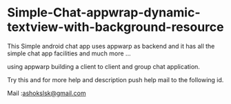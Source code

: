 Simple-Chat-appwrap-dynamic-textview-with-background-resource
=============================================================

This Simple android chat app uses appwarp as backend and it has all the simple chat app facilities and much more ...


using appwarp building a client to client and group chat application.

Try this and for more help and description push help mail to the following id.

Mail :ashokslsk@gmail.com
